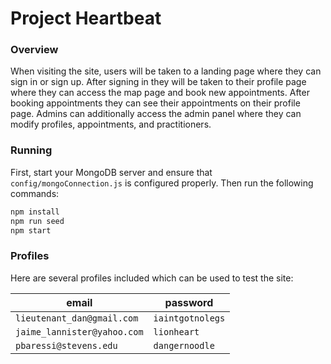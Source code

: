 # Project Heartbeat

### Overview

When visiting the site, users will be taken to a landing page where they can sign in or sign up. After signing in they will be taken to their profile page where they can access the map page and book new appointments. After booking appointments they can see their appointments on their profile page. Admins can additionally access the admin panel where they can modify profiles, appointments, and practitioners.

### Running

First, start your MongoDB server and ensure that `config/mongoConnection.js` is configured properly. Then run the following commands:

```js
npm install
npm run seed
npm start
```

### Profiles

Here are several profiles included which can be used to test the site:

|email|password|
|-----|--------|
|`lieutenant_dan@gmail.com`|`iaintgotnolegs`|
|`jaime_lannister@yahoo.com`|`lionheart`|
|`pbaressi@stevens.edu`|`dangernoodle`|
